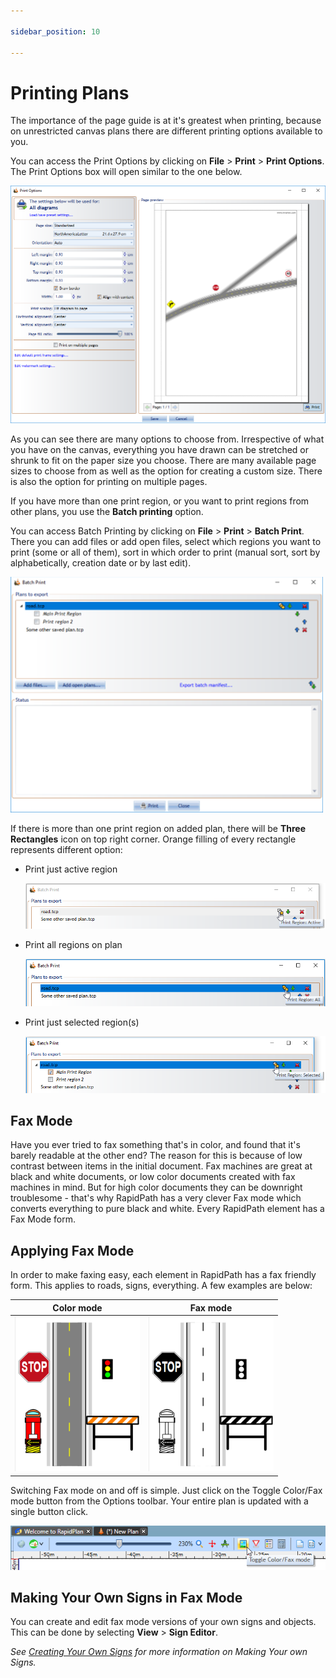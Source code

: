 ```yaml
---

sidebar_position: 10

---
```

# Printing  Plans

The importance of the page guide is at it's greatest when printing, because on unrestricted canvas plans there are different printing options available to you.

You can access the Print Options by clicking on **File** > **Print** > **Print Options**. The Print Options box will open similar to the one below.

![Print_Options](./assets/Print_Options.png)

As you can see there are many options to choose from. Irrespective of what you have on the canvas, everything you have drawn can be stretched or shrunk to fit on the paper size you choose. There are many available page sizes to choose from as well as the option for creating a custom size. There is also the option for printing on multiple pages.

If you have more than one print region, or you want to print regions from other plans, you use the **Batch printing** option.

You can access Batch Printing by clicking on **File** > **Print** > **Batch Print**. There you can add files or add open files, select which regions you want to print (some or all of them), sort in which order to print (manual sort, sort by alphabetically, creation date  or by last edit).

![Batch_Printing](./assets/Batch_Printing.png)

If there is more than one print region on added plan, there will be **Three Rectangles** icon on top right corner. Orange filling of every rectangle represents different option:

- Print just active region

    ![Print_Active_Region](./assets/Print_Active_Region.png)

- Print all regions on plan
  
    ![Print_All_Regions](./assets/Print_All_Regions.png)

- Print just selected region(s)

    ![Print_Selected_Regions](./assets/Print_Selected_Regions.png)

## Fax Mode

Have you ever tried to fax something that's in color, and found that it's barely readable at the other end? The reason for this is because of low contrast between items in the initial document. Fax machines are great at black and white documents, or low color documents created with fax machines in mind.
But for high color documents they can be downright troublesome - that's why RapidPath has a very clever Fax mode which converts everything to pure black and white. Every RapidPath element has a Fax Mode form.

## Applying Fax Mode

In order to make faxing easy, each element in RapidPath has a fax friendly form. This applies to roads, signs, everything. A few examples are below:

|Color mode                         |Fax mode                               |
|:---------------------------------:|:-------------------------------------:|
|![Images_in_Color](./assets/Images_in_Color.png) | ![Images_in_Fax_Mode](./assets/Images_in_Fax_Mode.png) |

Switching Fax mode on and off is simple. Just click on the Toggle Color/Fax mode button from the Options toolbar. Your entire plan is updated with a single button click.

![Toggle_Color-Fax_mode](./assets/Toggle_Color-Fax_mode.png)

## Making Your Own Signs in Fax Mode

You can create and edit fax mode versions of your own signs and objects. This can be done by selecting **View** > **Sign Editor**.

*See [Creating Your Own Signs](/docs/rapidplan/creating-your-own-signs/creating-your-own-signs.md) for more information on Making Your own Signs.*
